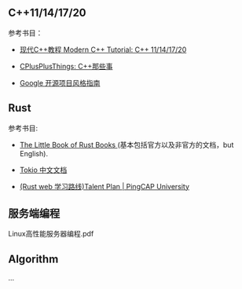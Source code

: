 ## C++11/14/17/20

参考书目： 

- [现代C++教程 Modern C++ Tutorial: C++ 11/14/17/20](https://changkun.de/modern-cpp/zh-cn/00-preface/index.html)

- [CPlusPlusThings: C++那些事 ](https://github.com/Light-City/CPlusPlusThings)

- [Google 开源项目风格指南 ](https://zh-google-styleguide.readthedocs.io/en/latest/)

## Rust

参考书目: 

- [The Little Book of Rust Books ](https://lborb.github.io/book/title-page.html)(基本包括官方以及非官方的文档，but English).

- [Tokio 中文文档](https://github.com/dslchd/tokio-cn-doc)

- [(Rust web 学习路线)Talent Plan | PingCAP University](https://university.pingcap.com/talent-plan/rust-programming/)

## 服务端编程

Linux高性能服务器编程.pdf

## Algorithm

...
